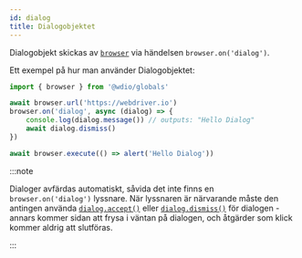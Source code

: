 ```yaml
---
id: dialog
title: Dialogobjektet
---
```


Dialogobjekt skickas av [`browser`](/docs/api/browser) via händelsen `browser.on('dialog')`.

Ett exempel på hur man använder Dialogobjektet:

```ts
import { browser } from '@wdio/globals'

await browser.url('https://webdriver.io')
browser.on('dialog', async (dialog) => {
    console.log(dialog.message()) // outputs: "Hello Dialog"
    await dialog.dismiss()
})

await browser.execute(() => alert('Hello Dialog'))
```

:::note

Dialoger avfärdas automatiskt, såvida det inte finns en `browser.on('dialog')` lyssnare. När lyssnaren är närvarande måste den antingen använda [`dialog.accept()`](/docs/api/dialog/accept) eller [`dialog.dismiss()`](/docs/api/dialog/dismiss) för dialogen - annars kommer sidan att frysa i väntan på dialogen, och åtgärder som klick kommer aldrig att slutföras.

:::